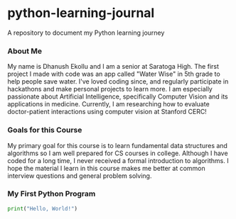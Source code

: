 # python-learning-journal
A repository to document my Python learning journey

### About Me
My name is Dhanush Ekollu and I am a senior at Saratoga High. The first project I made with code was an app called "Water Wise" in 5th grade to help people save water. I've loved coding since, and regularly participate in hackathons and make personal projects to learn more. I am especially passionate about Artificial Intelligence, specifically Computer Vision and its applications in medicine. Currently, I am researching how to evaluate doctor-patient interactions using computer vision at Stanford CERC!

### Goals for this Course
My primary goal for this course is to learn fundamental data structures and algorithms so I am well prepared for CS courses in college. Although I have coded for a long time, I never received a formal introduction to algorithms. I hope the material I learn in this course makes me better at common interview questions and general problem solving.

### My First Python Program
```python
print("Hello, World!")
```
